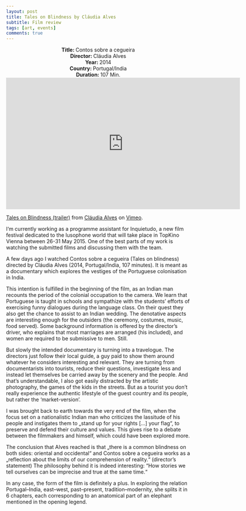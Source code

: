 ```yaml
---
layout: post
title: Tales on Blindness by Cláudia Alves
subtitle: Film review
tags: [art, events]
comments: true
---
```


<div align="center"><strong>Title: </strong>Contos sobre a cegueira</div>
<div align="center"><strong>Director: </strong>Cláudia Alves</div>
<div align="center"><strong>Year: </strong>2014</div>
<div align="center"><strong>Country: </strong>Portugal/India</div>
<div align="center"><strong>Duration: </strong>107 Min.</div>

<iframe src="https://player.vimeo.com/video/92610456" width="640" height="360" frameborder="0" allow="autoplay; fullscreen; picture-in-picture" allowfullscreen></iframe>
<p><a href="https://vimeo.com/92610456">Tales on Blindness (trailer)</a> from <a href="https://vimeo.com/user10538623">Cl&aacute;udia Alves</a> on <a href="https://vimeo.com">Vimeo</a>.</p>

I‘m currently working as a programme assistant for Inquietudo, a new film festival dedicated to the lusophone world that will take place in TopKino Vienna between 26-31 May 2015. One of the best parts of my work is watching the submitted films and discussing them with the team.

A few days ago I watched Contos sobre a cegueira (Tales on blindness) directed by Cláudia Alves (2014, Portugal/India, 107 minutes). It is meant as a documentary which explores the vestiges of the Portuguese colonisation in India.

This intention is fulfilled in the beginning of the film, as an Indian man recounts the period of the colonial occupation to the camera. We learn that Portuguese is taught in schools and sympathize with the students’ efforts of exercising funny dialogues during the language class. On their quest they also get the chance to assist to an Indian wedding. The denotative aspects are interesting enough for the outsiders (the ceremony, costumes, music, food served). Some background information is offered by the director’s driver, who explains that most marriages are arranged (his included), and women are required to be submissive to men. Still.

But slowly the intended documentary is turning into a travelogue. The directors just follow their local guide, a guy paid to show them around whatever he considers interesting and relevant. They are turning from documentarists into tourists, reduce their questions, investigate less and instead let themselves be carried away by the scenery and the people. And that’s understandable, I also got easily distracted by the artistic photography, the games of the kids in the streets. But as a tourist you don’t really experience the authentic lifestyle of the guest country and its people, but rather the ‘market-version’.

I was brought back to earth towards the very end of the film, when the focus set on a nationalistic Indian man who criticizes the lassitude of his people and instigates them to „stand up for your rights […] your flag“, to preserve and defend their culture and values. This gives rise to a debate between the filmmakers and himself, which could have been explored more.

The conclusion that Alves reached is that „there is a common blindness on both sides: oriental and occidental“ and Contos sobre a cegueira works as a „reflection about the limits of our comprehension of reality.“ (director’s statement) The philosophy behind it is indeed interesting: “How stories we tell ourselves can be imprecise and true at the same time.“

In any case, the form of the film is definitely a plus. In exploring the relation Portugal–India, east–west, past–present, tradition–modernity, she splits it in 6 chapters, each corresponding to an anatomical part of an elephant mentioned in the opening legend.
